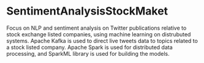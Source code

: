 # SentimentAnalysisStockMaket
Focus on NLP and sentiment analysis on Twitter publications relative to stock exchange listed companies, using machine learning on distrubuted systems. Apache Kafka is used to direct live tweets data to topics related to a stock listed company. Apache Spark is used for distributed data processing, and SparkML library is used for building the models.
